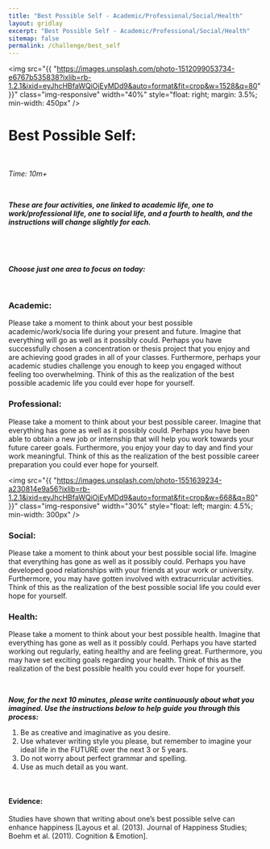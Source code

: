 ```yaml
---
title: "Best Possible Self - Academic/Professional/Social/Health"
layout: gridlay
excerpt: "Best Possible Self - Academic/Professional/Social/Health"
sitemap: false
permalink: /challenge/best_self
---
```


<img src="{{ "https://images.unsplash.com/photo-1512099053734-e6767b535838?ixlib=rb-1.2.1&ixid=eyJhcHBfaWQiOjEyMDd9&auto=format&fit=crop&w=1528&q=80" }}" class="img-responsive" width="40%" style="float: right; margin: 3.5%; min-width: 450px" />


# Best Possible Self:

&nbsp;

*Time: 10m+*

&nbsp;

***These are four activities, one linked to academic life, one to work/professional life, one to social life, and a fourth  to health, and the instructions will change slightly for each.***

&nbsp;
&nbsp;
&nbsp;

&nbsp;
&nbsp;
&nbsp;

***Choose just one area to focus on today:***

&nbsp;
&nbsp;

### Academic:
Please take a moment to think about your best possible academic/work/socia life during your present and future. Imagine that everything will go as well as it possibly could. Perhaps you have successfully chosen a concentration or thesis project that you enjoy and are achieving good grades in all of your classes. Furthermore, perhaps your academic studies challenge you enough to keep you engaged without feeling too overwhelming. Think of this as the realization of the best possible academic life you could ever hope for yourself. 

### Professional:
Please take a moment to think about your best possible career. Imagine that everything has gone as well as it possibly could. Perhaps you have been able to obtain a new job or internship that will help you work towards your future career goals. Furthermore, you enjoy your day to day and find your work meaningful. Think of this as the realization of the best possible career preparation you could ever hope for yourself.


<img src="{{ "https://images.unsplash.com/photo-1551639234-a230814e9a56?ixlib=rb-1.2.1&ixid=eyJhcHBfaWQiOjEyMDd9&auto=format&fit=crop&w=668&q=80" }}" class="img-responsive" width="30%" style="float: left; margin: 4.5%; min-width: 300px" />

### Social:
Please take a moment to think about your best possible social life. Imagine that everything has gone as well as it possibly could. Perhaps you have developed good relationships with your friends at your work or university. Furthermore, you may have gotten involved with extracurricular activities. Think of this as the realization of the best possible social life you could ever hope for yourself.

### Health:
Please take a moment to think about your best possible health. Imagine that everything has gone as well as it possibly could. Perhaps you have started working out regularly, eating healthy and are feeling great. Furthermore, you may have set exciting goals regarding your health. Think of this as the realization of the best possible health you could ever hope for yourself.

&nbsp;
&nbsp;

***Now, for the next 10 minutes, please write continuously about what you imagined. Use the instructions below to help guide you through this process:***

1. Be as creative and imaginative as you desire.
2. Use whatever writing style you please, but remember to imagine your ideal life in the FUTURE over the next 3 or 5 years. 
3. Do not worry about perfect grammar and spelling. 
4. Use as much detail as you want.

&nbsp;
&nbsp;
&nbsp;

#### Evidence: 
Studies have shown that writing about one’s best possible selve can enhance happiness [Layous et al. (2013). Journal of Happiness Studies; Boehm et al. (2011). Cognition & Emotion].

&nbsp;
&nbsp;

